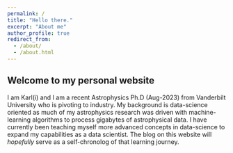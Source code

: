 ```yaml
---
permalink: /
title: "Hello there."
excerpt: "About me"
author_profile: true
redirect_from: 
  - /about/
  - /about.html
---
```


Welcome to my personal website
-------

I am Karl(i) and I am a recent Astrophysics Ph.D (Aug-2023) from Vanderbilt University who is pivoting to industry. My background is data-science oriented as much of my astrophysics research was driven with machine-learning algorithms to process gigabytes of astrophysical data. I have currently been teaching myself more advanced concepts in data-science to expand my capabilities as a data scientist. The blog on this website will _hopefully_ serve as a self-chronolog of that learning journey.